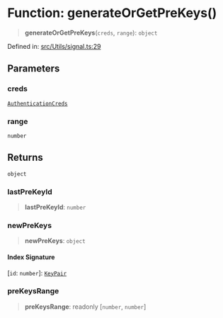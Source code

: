 # Function: generateOrGetPreKeys()

> **generateOrGetPreKeys**(`creds`, `range`): `object`

Defined in: [src/Utils/signal.ts:29](https://github.com/Fokusdotid/Baileys/blob/a954da2ee3c892812cf9528a5a214092693c872f/src/Utils/signal.ts#L29)

## Parameters

### creds

[`AuthenticationCreds`](../type-aliases/AuthenticationCreds.md)

### range

`number`

## Returns

`object`

### lastPreKeyId

> **lastPreKeyId**: `number`

### newPreKeys

> **newPreKeys**: `object`

#### Index Signature

\[`id`: `number`\]: [`KeyPair`](../type-aliases/KeyPair.md)

### preKeysRange

> **preKeysRange**: readonly \[`number`, `number`\]
